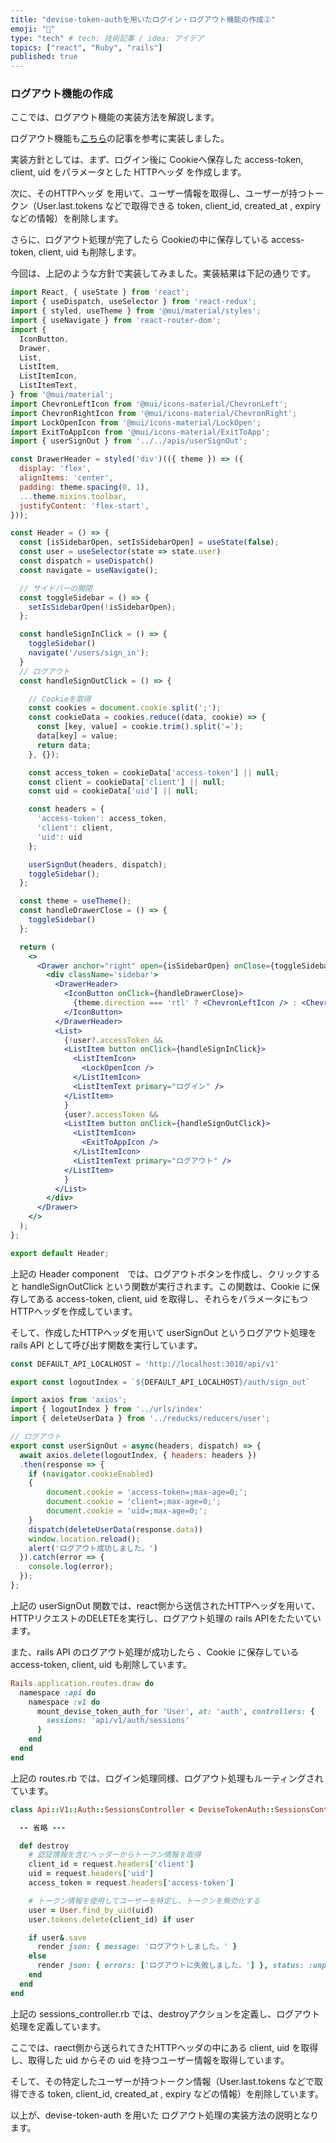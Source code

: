 ```yaml
---
title: "devise-token-authを用いたログイン・ログアウト機能の作成②"
emoji: "👏"
type: "tech" # tech: 技術記事 / idea: アイデア
topics: ["react", "Ruby", "rails"]
published: true
---
```


### **ログアウト機能の作成**

ここでは、ログアウト機能の実装方法を解説します。

ログアウト機能も[こちら](https://qiita.com/tomokazu0112/items/5fdd6a51a84c520c45b5#%E3%82%B5%E3%82%A4%E3%83%B3%E3%82%A2%E3%82%A6%E3%83%88)の記事を参考に実装しました。

実装方針としては、まず、ログイン後に Cookieへ保存した access-token, client, uid をパラメータとした HTTPヘッダ を作成します。

次に、そのHTTPヘッダ を用いて、ユーザー情報を取得し、ユーザーが持つトークン（User.last.tokens などで取得できる token, client_id, created_at , expiry などの情報）を削除します。

さらに、ログアウト処理が完了したら Cookieの中に保存している access-token, client, uid も削除します。

今回は、上記のような方針で実装してみました。実装結果は下記の通りです。



```jsx:frontend/src/components/modules/Header.jsx
import React, { useState } from 'react';
import { useDispatch, useSelector } from 'react-redux';
import { styled, useTheme } from '@mui/material/styles';
import { useNavigate } from 'react-router-dom';
import {
  IconButton,
  Drawer,
  List,
  ListItem,
  ListItemIcon,
  ListItemText,
} from '@mui/material';
import ChevronLeftIcon from '@mui/icons-material/ChevronLeft';
import ChevronRightIcon from '@mui/icons-material/ChevronRight';
import LockOpenIcon from '@mui/icons-material/LockOpen';
import ExitToAppIcon from '@mui/icons-material/ExitToApp';
import { userSignOut } from '../../apis/userSignOut';

const DrawerHeader = styled('div')(({ theme }) => ({
  display: 'flex',
  alignItems: 'center',
  padding: theme.spacing(0, 1),
  ...theme.mixins.toolbar,
  justifyContent: 'flex-start',
}));

const Header = () => {
  const [isSidebarOpen, setIsSidebarOpen] = useState(false);
  const user = useSelector(state => state.user)
  const dispatch = useDispatch()
  const navigate = useNavigate();

  // サイドバーの開閉
  const toggleSidebar = () => {
    setIsSidebarOpen(!isSidebarOpen);
  };

  const handleSignInClick = () => {
    toggleSidebar()
    navigate('/users/sign_in');
  }
  // ログアウト
  const handleSignOutClick = () => {

    // Cookieを取得
    const cookies = document.cookie.split(';');
    const cookieData = cookies.reduce((data, cookie) => {
      const [key, value] = cookie.trim().split('=');
      data[key] = value;
      return data;
    }, {});

    const access_token = cookieData['access-token'] || null;
    const client = cookieData['client'] || null;
    const uid = cookieData['uid'] || null;

    const headers = {
      'access-token': access_token,
      'client': client,
      'uid': uid
    };

    userSignOut(headers, dispatch);
    toggleSidebar();
  };

  const theme = useTheme();
  const handleDrawerClose = () => {
    toggleSidebar()
  };

  return (
    <>
      <Drawer anchor="right" open={isSidebarOpen} onClose={toggleSidebar}>
        <div className='sidebar'>
          <DrawerHeader>
            <IconButton onClick={handleDrawerClose}>
              {theme.direction === 'rtl' ? <ChevronLeftIcon /> : <ChevronRightIcon />}
            </IconButton>
          </DrawerHeader>
          <List>
            {!user?.accessToken &&
            <ListItem button onClick={handleSignInClick}>
              <ListItemIcon>
                <LockOpenIcon />
              </ListItemIcon>
              <ListItemText primary="ログイン" />
            </ListItem>
            }
            {user?.accessToken &&
            <ListItem button onClick={handleSignOutClick}>
              <ListItemIcon>
                <ExitToAppIcon />
              </ListItemIcon>
              <ListItemText primary="ログアウト" />
            </ListItem>
            }
          </List>
        </div>
      </Drawer>
    </>
  );
};

export default Header;
```

上記の Header component　では、ログアウトボタンを作成し、クリックすると handleSignOutClick という関数が実行されます。この関数は、Cookie に保存してある access-token, client, uid を取得し、それらをパラメータにもつHTTPヘッダを作成しています。

そして、作成したHTTPヘッダを用いて userSignOut というログアウト処理をrails API として呼び出す関数を実行しています。



```jsx:frontend/src/urls/index.js
const DEFAULT_API_LOCALHOST = 'http://localhost:3010/api/v1'

export const logoutIndex = `${DEFAULT_API_LOCALHOST}/auth/sign_out`
```



```jsx:frontend/src/apis/userSignOut.js
import axios from 'axios';
import { logoutIndex } from '../urls/index'
import { deleteUserData } from '../reducks/reducers/user';

// ログアウト
export const userSignOut = async(headers, dispatch) => {
  await axios.delete(logoutIndex, { headers: headers })
  .then(response => {
    if (navigator.cookieEnabled)
    {
        document.cookie = 'access-token=;max-age=0;';
        document.cookie = 'client=;max-age=0;';
        document.cookie = 'uid=;max-age=0;';
    }
    dispatch(deleteUserData(response.data))
    window.location.reload();
    alert('ログアウト成功しました。')
  }).catch(error => {
    console.log(error);
  });
};
```

上記の userSignOut 関数では、react側から送信されたHTTPヘッダを用いて、HTTPリクエストのDELETEを実行し、ログアウト処理の rails APIをたたいています。

また、rails API のログアウト処理が成功したら 、Cookie に保存している access-token, client, uid  も削除しています。



```ruby:config/routes.rb
Rails.application.routes.draw do
  namespace :api do
    namespace :v1 do
      mount_devise_token_auth_for 'User', at: 'auth', controllers: {
        sessions: 'api/v1/auth/sessions'
      }
    end
  end
end
```

上記の routes.rb では、ログイン処理同様、ログアウト処理もルーティングされています。



```ruby:app/controllers/api/v1/auth/sessions_controller.rb
class Api::V1::Auth::SessionsController < DeviseTokenAuth::SessionsController

  -- 省略 ---

  def destroy
    # 認証情報を含むヘッダーからトークン情報を取得
    client_id = request.headers['client']
    uid = request.headers['uid']
    access_token = request.headers['access-token']

    # トークン情報を使用してユーザーを特定し、トークンを無効化する
    user = User.find_by_uid(uid)
    user.tokens.delete(client_id) if user

    if user&.save
      render json: { message: 'ログアウトしました。' }
    else
      render json: { errors: ['ログアウトに失敗しました。'] }, status: :unprocessable_entity
    end
  end
end
```

上記の sessions_controller.rb では、destroyアクションを定義し、ログアウト処理を定義しています。

ここでは、raect側から送られてきたHTTPヘッダの中にある client, uid を取得し、取得した uid からその uid を持つユーザー情報を取得しています。

そして、その特定したユーザーが持つトークン情報（User.last.tokens などで取得できる token, client_id, created_at , expiry などの情報）を削除しています。

以上が、devise-token-auth を用いた ログアウト処理の実装方法の説明となります。
